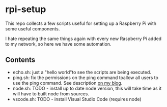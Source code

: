 # rpi-setup
This repo collects a few scripts useful for setting up a Raspberry Pi 
with some useful components. 

I hate repeating the same things again with every new Raspberry Pi added 
to my network, so here we have some automation.

## Contents

- echo.sh: just a "hello world"to see the scripts are being executed.
- ping.sh: fix the permissions on the ping command toallow
all users to use the ping command. See description [on my
blog](http://blog.abarbanell.de/linux/2017/01/11/ping/).
- node.sh: TODO - install up to date node version, this will take time
as it will have to built node from sources.
- vscode.sh: TODO - install Visual Studio Code (requires node) 




